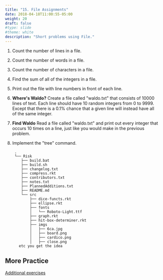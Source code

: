 ```yaml
---
title: "15. File Assignments"
date: 2018-04-18T11:00:55-05:00
weight: 20
draft: false
#type: slide
#theme: white
description: "Short problems using File."
---
```


1. Count the number of lines in a file.
2. Count the number of words in a file.
3. Count the number of characters in a file.
4. Find the sum of all of the integers in a file.
5. Print out the file with line numbers in front of each line.
7. **Where's Waldo?** Create a file called "waldo.txt" that consists of 10000 lines of text. Each line should have 10 random integers from 0 to 9999. Except that there is a 0.1% chance that a given line will instead have all of the same integer. 
8. **Find Waldo** Read a file called "waldo.txt" and print out every integer that occurs 10 times on a line, just like you would make in the previous problem.
6. Implement the "tree" command.

        .
        └── Risk
           ├── build.bat
           ├── build.sh
           ├── changelog.txt
           ├── compress.rkt
           ├── contributors.txt
           ├── notes.txt
           ├── PlannedAdditions.txt
           ├── README.md
           └── src
               ├── dice-functs.rkt
               ├── ellipse.rkt
               ├── fonts
               │   └── Roboto-Light.ttf
               ├── graph.rkt
               ├── hit-box-determiner.rkt
               ├── imgs
               │   ├── 6ca.jpg
               │   ├── board.png
               │   ├── cardico.png
               │   ├── close.png
          etc you get the idea


## More Practice

[Additional exercises](https://docs.google.com/presentation/d/1V2-4-zOpXjqM_QwZbr6-rGa5xGRsRN7PViIGPeMKwuM/edit?usp=sharing)
